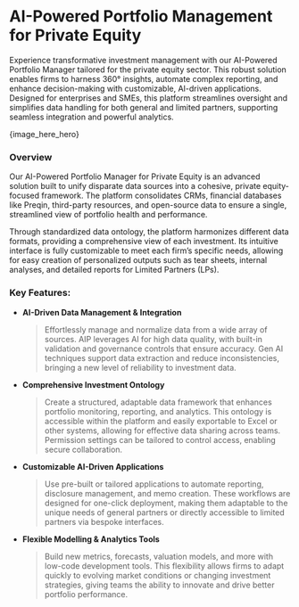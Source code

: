 # AI-Powered Portfolio Management for Private Equity

Experience transformative investment management with our AI-Powered Portfolio Manager tailored for the private equity sector. This robust solution enables firms to harness 360° insights, automate complex reporting, and enhance decision-making with customizable, AI-driven applications. Designed for enterprises and SMEs, this platform streamlines oversight and simplifies data handling for both general and limited partners, supporting seamless integration and powerful analytics.

{image_here_hero}

### Overview
Our AI-Powered Portfolio Manager for Private Equity is an advanced solution built to unify disparate data sources into a cohesive, private equity-focused framework. The platform consolidates CRMs, financial databases like Preqin, third-party resources, and open-source data to ensure a single, streamlined view of portfolio health and performance.

Through standardized data ontology, the platform harmonizes different data formats, providing a comprehensive view of each investment. Its intuitive interface is fully customizable to meet each firm’s specific needs, allowing for easy creation of personalized outputs such as tear sheets, internal analyses, and detailed reports for Limited Partners (LPs).

### Key Features:
- **AI-Driven Data Management & Integration**
  >Effortlessly manage and normalize data from a wide array of sources. AIP leverages AI for high data quality, with built-in validation and governance controls that ensure accuracy. Gen AI techniques support data extraction and reduce inconsistencies, bringing a new level of reliability to investment data.
- **Comprehensive Investment Ontology**
  >Create a structured, adaptable data framework that enhances portfolio monitoring, reporting, and analytics. This ontology is accessible within the platform and easily exportable to Excel or other systems, allowing for effective data sharing across teams. Permission settings can be tailored to control access, enabling secure collaboration.
- **Customizable AI-Driven Applications**
  >Use pre-built or tailored applications to automate reporting, disclosure management, and memo creation. These workflows are designed for one-click deployment, making them adaptable to the unique needs of general partners or directly accessible to limited partners via bespoke interfaces.
- **Flexible Modelling & Analytics Tools**
  >Build new metrics, forecasts, valuation models, and more with low-code development tools. This flexibility allows firms to adapt quickly to evolving market conditions or changing investment strategies, giving teams the ability to innovate and drive better portfolio performance.
